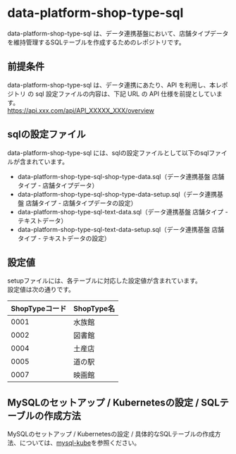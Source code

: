 # data-platform-shop-type-sql 
data-platform-shop-type-sql は、データ連携基盤において、店舗タイプデータを維持管理するSQLテーブルを作成するためのレポジトリです。  

## 前提条件  
data-platform-shop-type-sql は、データ連携にあたり、API を利用し、本レポジトリ の sql 設定ファイルの内容は、下記 URL の API 仕様を前提としています。  
https://api.xxx.com/api/API_XXXXX_XXX/overview

## sqlの設定ファイル
data-platform-shop-type-sql には、sqlの設定ファイルとして以下のsqlファイルが含まれています。  

* data-platform-shop-type-sql-shop-type-data.sql（データ連携基盤 店舗タイプ - 店舗タイプデータ）
* data-platform-shop-type-sql-shop-type-data-setup.sql（データ連携基盤 店舗タイプ - 店舗タイプデータの設定）
* data-platform-shop-type-sql-text-data.sql（データ連携基盤 店舗タイプ - テキストデータ）
* data-platform-shop-type-sql-text-data-setup.sql（データ連携基盤 店舗タイプ - テキストデータの設定）

## 設定値

setupファイルには、各テーブルに対応した設定値が含まれています。  
設定値は次の通りです。

| ShopTypeコード   | ShopType名                | 
| --------------- | ------------------------- | 
| 0001            | 水族館                     | 
| 0002            | 図書館                     | 
| 0004            | 土産店                     | 
| 0005            | 道の駅                     | 
| 0007            | 映画館                     | 

## MySQLのセットアップ / Kubernetesの設定 / SQLテーブルの作成方法
MySQLのセットアップ / Kubernetesの設定 / 具体的なSQLテーブルの作成方法、については、[mysql-kube](https://github.com/latonaio/mysql-kube)を参照ください。
